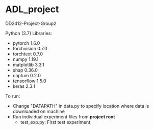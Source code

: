 # ADL_project
DD2412-Project-Group2

Python (3.7) Libraries:

* pytorch                   1.6.0
* torchvision               0.7.0
* torchtext                 0.7.0
* numpy                     1.19.1
* matplotlib                3.3.1
* shap                      0.36.0
* captum                    0.2.0
* tensorflow                1.5.0
* keras                     2.3.1

To run:
* Change "DATAPATH" in data.py to specify location where data is downloaded on machine
* Run individual experiment files from **project root**
  * test_exp.py: First test experiment 
